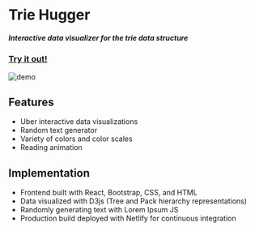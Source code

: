 # Trie Hugger
##### Interactive data visualizer for the trie data structure

### [Try it out!](https://unruffled-hugle-5470e0.netlify.com/)

![demo](./assets/trie-hugger.gif)

## Features
* Uber interactive data visualizations
* Random text generator
* Variety of colors and color scales
* Reading animation

## Implementation
* Frontend built with React, Bootstrap, CSS, and HTML
* Data visualized with D3js (Tree and Pack hierarchy representations)
* Randomly generating text with Lorem Ipsum JS
* Production build deployed with Netlify for continuous integration
